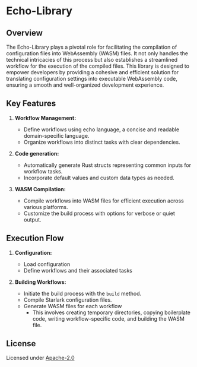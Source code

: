 # Echo-Library

## Overview

The Echo-Library plays a pivotal role for facilitating the compilation of configuration files into WebAssembly (WASM) files. It not only handles the technical intricacies of this process but also establishes a streamlined workflow for the execution of the compiled files. This library is designed to empower developers by providing a cohesive and efficient solution for translating configuration settings into executable WebAssembly code, ensuring a smooth and well-organized development experience.

## Key Features

1. **Workflow Management:**
   - Define workflows using echo language, a concise and readable domain-specific language.
   - Organize workflows into distinct tasks with clear dependencies.

2. **Code generation:**
   - Automatically generate Rust structs representing common inputs for workflow tasks.
   - Incorporate default values and custom data types as needed.

3. **WASM Compilation:**
   - Compile workflows into WASM files for efficient execution across various platforms.
   - Customize the build process with options for verbose or quiet output.
   
## Execution Flow

1. **Configuration:**
   - Load configuration 
   - Define workflows and their associated tasks
  
2. **Building Workflows:**
   - Initiate the build process with the `build` method.
   - Compile Starlark configuration files.
   - Generate WASM files for each workflow
     - This involves creating temporary directories, copying boilerplate code, writing workflow-specific code, and building the WASM file.


## License

Licensed under [Apache-2.0](https://www.apache.org/licenses/LICENSE-2.0)
